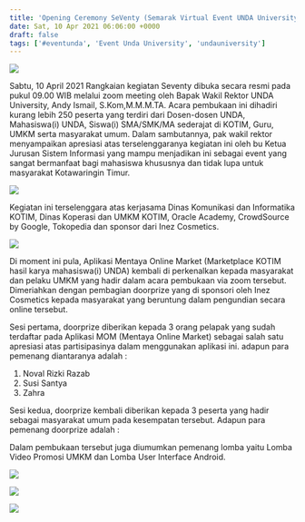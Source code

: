 ```yaml
---
title: 'Opening Ceremony SeVenty (Semarak Virtual Event UNDA University 2021)'
date: Sat, 10 Apr 2021 06:06:00 +0000
draft: false
tags: ['#eventunda', 'Event Unda University', 'undauniversity']
---
```


![](https://unda.ac.id/2/wp-content/uploads/2021/05/1618021562501-Nadia-Tiara-Rahman-1-1024x512.jpg)

Sabtu, 10 April 2021 Rangkaian kegiatan Seventy dibuka secara resmi pada pukul 09.00 WIB melalui zoom meeting oleh Bapak Wakil Rektor UNDA University, Andy Ismail, S.Kom,M.M.M.TA. Acara pembukaan ini dihadiri kurang lebih 250 peserta yang terdiri dari Dosen-dosen UNDA, Mahasiswa(i) UNDA, Siswa(i) SMA/SMK/MA sederajat di KOTIM, Guru, UMKM serta masyarakat umum. Dalam sambutannya, pak wakil rektor menyampaikan apresiasi atas terselenggaranya kegiatan ini oleh bu Ketua Jurusan Sistem Informasi yang mampu menjadikan ini sebagai event yang sangat bermanfaat bagi mahasiswa khususnya dan tidak lupa untuk masyarakat Kotawaringin Timur.

![](https://unda.ac.id/2/wp-content/uploads/2021/05/Pembukaan-Seventy-2021_Indah-Ayu-Wijayanti_1857201002074_FIKOM-6A-indahayu-wijayanti-1024x576.png)

Kegiatan ini terselenggara atas kerjasama Dinas Komunikasi dan Informatika KOTIM, Dinas Koperasi dan UMKM KOTIM, Oracle Academy, CrowdSource by Google, Tokopedia dan sponsor dari Inez Cosmetics.

![](https://unda.ac.id/2/wp-content/uploads/2021/05/indo-690x1024.png)

Di moment ini pula, Aplikasi Mentaya Online Market (Marketplace KOTIM hasil karya mahasiswa(i) UNDA) kembali di perkenalkan kepada masyarakat dan pelaku UMKM yang hadir dalam acara pembukaan via zoom tersebut. Dimeriahkan dengan pembagian doorprize yang di sponsori oleh Inez Cosmetics kepada masyarakat yang beruntung dalam pengundian secara online tersebut.

Sesi pertama, doorprize diberikan kepada 3 orang pelapak yang sudah terdaftar pada Aplikasi MOM (Mentaya Online Market) sebagai salah satu apresiasi atas partisipasinya dalam menggunakan aplikasi ini. adapun para pemenang diantaranya adalah :

1.  Noval Rizki Razab
2.  Susi Santya
3.  Zahra

Sesi kedua, doorprize kembali diberikan kepada 3 peserta yang hadir sebagai masyarakat umum pada kesempatan tersebut. Adapun para pemenang doorprize adalah :

Dalam pembukaan tersebut juga diumumkan pemenang lomba yaitu Lomba Video Promosi UMKM dan Lomba User Interface Android.

![](https://unda.ac.id/2/wp-content/uploads/2021/05/pemenanglomba.png)

![](https://unda.ac.id/2/wp-content/uploads/2021/05/Screenshot_2-1024x589.jpg)

![](https://unda.ac.id/2/wp-content/uploads/2021/05/Screenshot_1-1024x576.jpg)